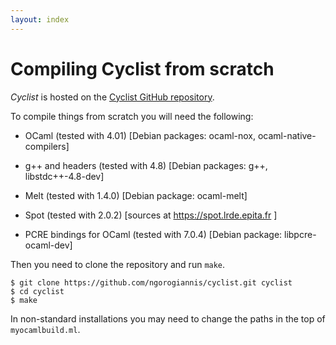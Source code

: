 ```yaml
---
layout: index
---
```


Compiling Cyclist from scratch
=======================================

*Cyclist* is hosted on the [Cyclist GitHub repository](https://github.com/ngorogiannis/cyclist). 

To compile things from scratch you will need the following:

* OCaml (tested with 4.01) [Debian packages: ocaml-nox, ocaml-native-compilers]

* g++ and headers (tested with 4.8) [Debian packages: g++, libstdc++-4.8-dev]

* Melt (tested with 1.4.0) [Debian package: ocaml-melt]

* Spot (tested with 2.0.2) [sources at https://spot.lrde.epita.fr ]

* PCRE bindings for OCaml (tested with 7.0.4) [Debian package: libpcre-ocaml-dev]

Then you need to clone the repository and run ``make``.

    $ git clone https://github.com/ngorogiannis/cyclist.git cyclist
    $ cd cyclist
    $ make

In non-standard installations you may need to change the paths in the top
of ``myocamlbuild.ml``.


